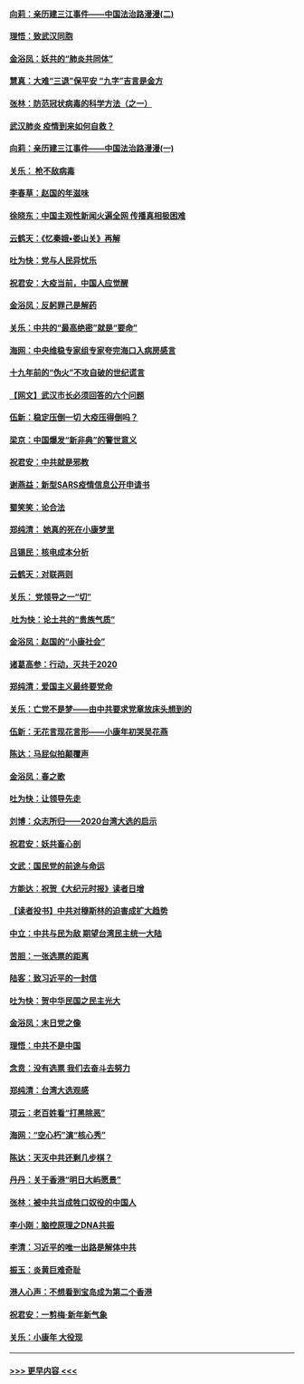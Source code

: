 #### [向莉：亲历建三江事件——中国法治路漫漫(二)](../pages/nsc993/n11829102.md?t=01310122) 
#### [理悟：致武汉同胞](../pages/nsc993/n11831522.md?t=01310122) 
#### [金浴凤：妖共的“肺炎共同体”](../pages/nsc993/n11829448.md?t=01310122) 
#### [慧真：大难“三退”保平安 “九字”吉言是金方](../pages/nsc993/n11829501.md?t=01310122) 
#### [张林：防范冠状病毒的科学方法（之一）](../pages/nsc993/n11828618.md?t=01310122) 
#### [武汉肺炎 疫情到来如何自救？](../pages/nsc993/n11827632.md?t=01310122) 
#### [向莉：亲历建三江事件——中国法治路漫漫(一)](../pages/nsc993/n11827190.md?t=01310122) 
#### [关乐： 枪不敌病毒](../pages/nsc993/n11826746.md?t=01310122) 
#### [李春草：赵国的年滋味](../pages/nsc993/n11826321.md?t=01310122) 
#### [徐晓东：中国主观性新闻火遍全网 传播真相极困难](../pages/nsc993/n11826508.md?t=01310122) 
#### [云鹤天：《忆秦娥▪娄山关》再解](../pages/nsc993/n11824682.md?t=01310122) 
#### [吐为快：党与人民异忧乐](../pages/nsc993/n11824660.md?t=01310122) 
#### [祝君安：大疫当前，中国人应觉醒](../pages/nsc993/n11821946.md?t=01310122) 
#### [金浴凤：反躬罪己是解药](../pages/nsc993/n11820280.md?t=01310122) 
#### [关乐：中共的“最高绝密”就是“要命”](../pages/nsc993/n11816946.md?t=01310122) 
#### [海网：中央维稳专家组专家夸完海口入病房感言](../pages/nsc993/n11815138.md?t=01310122) 
#### [十九年前的“伪火”不攻自破的世纪谎言](../pages/nsc993/n11813238.md?t=01310122) 
#### [【网文】武汉市长必须回答的六个问题](../pages/nsc993/n11813848.md?t=01310122) 
#### [伍新：稳定压倒一切 大疫压得倒吗？](../pages/nsc993/n11812634.md?t=01310122) 
#### [梁京：中国爆发“新非典”的警世意义](../pages/nsc993/n11812554.md?t=01310122) 
#### [祝君安：中共就是邪教](../pages/nsc993/n11812431.md?t=01310122) 
#### [谢燕益：新型SARS疫情信息公开申请书](../pages/nsc993/n11808840.md?t=01310122) 
#### [蜀笑笑：论合法](../pages/nsc993/n11808064.md?t=01310122) 
#### [郑纯清： 她真的死在小康梦里](../pages/nsc993/n11806623.md?t=01310122) 
#### [吕锡民：核电成本分析](../pages/nsc993/n11806284.md?t=01310122) 
#### [云鹤天：对联两则](../pages/nsc993/n11805957.md?t=01310122) 
#### [关乐： 党领导之一“切”](../pages/nsc993/n11804505.md?t=01310122) 
#### [ 吐为快：论土共的“贵族气质”](../pages/nsc993/n11804490.md?t=01310122) 
#### [金浴凤：赵国的“小康社会”](../pages/nsc993/n11804452.md?t=01310122) 
#### [诸葛高参：行动，灭共于2020](../pages/nsc993/n11804120.md?t=01310122) 
#### [郑纯清：爱国主义最终要党命](../pages/nsc993/n11802197.md?t=01310122) 
#### [关乐：亡党不是梦——由中共要求党章放床头想到的](../pages/nsc993/n11802156.md?t=01310122) 
#### [伍新：无花言现花言形——小康年初哭吴花燕](../pages/nsc993/n11800044.md?t=01310122) 
#### [陈达：马屁似拍颠覆声](../pages/nsc993/n11800010.md?t=01310122) 
#### [金浴凤：春之歌](../pages/nsc993/n11797687.md?t=01310122) 
#### [吐为快：让领导先走](../pages/nsc993/n11797512.md?t=01310122) 
#### [刘博：众志所归——2020台湾大选的启示](../pages/nsc993/n11796878.md?t=01310122) 
#### [祝君安：妖共畜心剖](../pages/nsc993/n11794273.md?t=01310122) 
#### [文武：国民党的前途与命运](../pages/nsc993/n11794198.md?t=01310122) 
#### [方能达：祝贺《大纪元时报》读者日增](../pages/nsc993/n11793807.md?t=01310122) 
#### [【读者投书】中共对穆斯林的迫害成扩大趋势](../pages/nsc993/n11791371.md?t=01310122) 
#### [中立：中共与民为敌 期望台湾民主统一大陆](../pages/nsc993/n11790392.md?t=01310122) 
#### [苦胆：一张选票的距离](../pages/nsc993/n11788914.md?t=01310122) 
#### [陆客：致习近平的一封信](../pages/nsc993/n11788867.md?t=01310122) 
#### [吐为快：贺中华民国之民主光大](../pages/nsc993/n11788618.md?t=01310122) 
#### [金浴凤：末日党之像](../pages/nsc993/n11787475.md?t=01310122) 
#### [理悟：中共不是中国](../pages/nsc993/n11787463.md?t=01310122) 
#### [念贲：没有选票  我们去奋斗去努力](../pages/nsc993/n11787398.md?t=01310122) 
#### [郑纯清：台湾大选观感](../pages/nsc993/n11786210.md?t=01310122) 
#### [项云：老百姓看“打黑除恶”](../pages/nsc993/n11785398.md?t=01310122) 
#### [海网：“空心朽”演“核心秀”](../pages/nsc993/n11783874.md?t=01310122) 
#### [陈达：天灭中共还剩几步棋？](../pages/nsc993/n11783719.md?t=01310122) 
#### [丹丹：关于香港“明日大屿愿景”](../pages/nsc993/n11783273.md?t=01310122) 
#### [张林：被中共当成牲口奴役的中国人](../pages/nsc993/n11782397.md?t=01310122) 
#### [李小刚：脑控原理之DNA共振](../pages/nsc993/n11780962.md?t=01310122) 
#### [李清：习近平的唯一出路是解体中共](../pages/nsc993/n11780866.md?t=01310122) 
#### [振玉：炎黄巨难奇耻](../pages/nsc993/n11779632.md?t=01310122) 
#### [港人心声：不想看到宝岛成为第二个香港](../pages/nsc993/n11778817.md?t=01310122) 
#### [祝君安：一剪梅‧新年新气象](../pages/nsc993/n11776340.md?t=01310122) 
#### [关乐：小康年 大役现](../pages/nsc993/n11774213.md?t=01310122) 

----
#### [ >>> 更早内容 <<< ](../indexes/nsc993-earlier.md)
